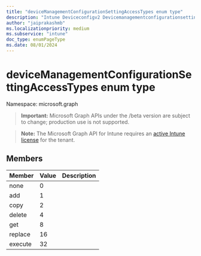 ```yaml
---
title: "deviceManagementConfigurationSettingAccessTypes enum type"
description: "Intune Deviceconfigv2 Devicemanagementconfigurationsettingaccesstypes Resources ."
author: "jaiprakashmb"
ms.localizationpriority: medium
ms.subservice: "intune"
doc_type: enumPageType
ms.date: 08/01/2024
---
```


# deviceManagementConfigurationSettingAccessTypes enum type

Namespace: microsoft.graph

> **Important:** Microsoft Graph APIs under the /beta version are subject to change; production use is not supported.

> **Note:** The Microsoft Graph API for Intune requires an [active Intune license](https://go.microsoft.com/fwlink/?linkid=839381) for the tenant.



## Members
|Member|Value|Description|
|:---|:---|:---|
|none|0||
|add|1||
|copy|2||
|delete|4||
|get|8||
|replace|16||
|execute|32||
